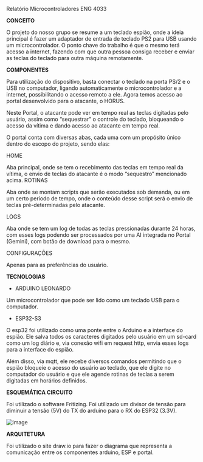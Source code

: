 Relatório Microcontroladores ENG 4033

**CONCEITO**

O projeto do nosso grupo se resume a um teclado espião, onde a ideia principal é fazer um adaptador de entrada de teclado PS2 para USB usando um microcontrolador. O ponto chave do trabalho é que o mesmo terá acesso a internet, fazendo com que outra pessoa consiga receber e enviar as teclas do teclado para outra máquina remotamente.

**COMPONENTES**

Para utilização do dispositivo, basta conectar o teclado na porta PS/2 e o USB no computador, ligando automaticamente o microcontrolador e a internet, possibilitando o acesso remoto a ele. Agora temos acesso ao portal desenvolvido para o atacante, o HORUS.

Neste Portal, o atacante pode ver em tempo real as teclas digitadas pelo usuário, assim como “sequestrar” o controle do teclado, bloqueando o acesso da vítima e dando acesso ao atacante em tempo real.

O portal conta com diversas abas, cada uma com um propósito único dentro do escopo do projeto, sendo elas:

HOME
	
Aba principal, onde se tem o recebimento das teclas em tempo real da vítima, o envio de teclas do atacante é o modo “sequestro” mencionado acima.
ROTINAS

Aba onde se montam scripts que serão executados sob demanda, ou em um certo período de tempo, onde o conteúdo desse script será o envio de teclas pré-determinadas pelo atacante.

LOGS

Aba onde se tem um log de todas as teclas pressionadas durante 24 horas, com esses logs podendo ser processados por uma AI integrada no Portal (Gemini), com botão de download para o mesmo.

CONFIGURAÇÕES

Apenas para as preferências do usuário.


**TECNOLOGIAS**

- ARDUINO LEONARDO

Um microcontrolador que pode ser lido como um teclado USB para o computador.

- ESP32-S3

O esp32 foi utilizado como uma ponte entre o Arduino e a interface do espião. Ele salva todos os caracteres digitados pelo usuário em um sd-card como um log diário e, via conexão wifi em request http, envia esses logs para a interface do espião. 
 
Além disso, via mqtt, ele recebe diversos comandos permitindo que o espião bloqueie o acesso do usuário ao teclado, que ele digite no computador do usuário e que ele agende rotinas de teclas a serem digitadas em horários definidos.


**ESQUEMÁTICA CIRCUITO**

Foi utilizado o software Fritizing. Foi utilizado um divisor de tensão para diminuir a tensão (5V) do TX do arduino para o RX do ESP32 (3.3V).

![image](https://github.com/user-attachments/assets/4921ecea-22f8-4678-ab55-c594c4ce0585)

**ARQUITETURA**

Foi utilizado o site draw.io para fazer o diagrama que representa a comunicação entre os componentes arduino, ESP e portal.

